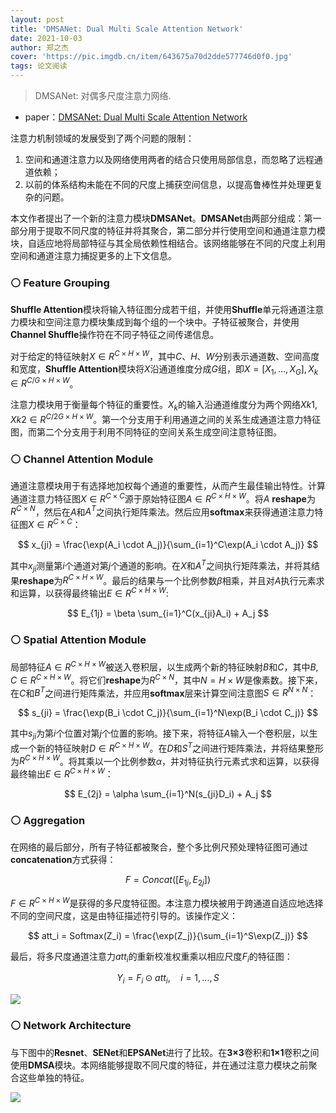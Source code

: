 ```yaml
---
layout: post
title: 'DMSANet: Dual Multi Scale Attention Network'
date: 2021-10-03
author: 郑之杰
cover: 'https://pic.imgdb.cn/item/643675a70d2dde577746d0f0.jpg'
tags: 论文阅读
---
```


> DMSANet: 对偶多尺度注意力网络.

- paper：[DMSANet: Dual Multi Scale Attention Network](https://arxiv.org/abs/2106.08382)


注意力机制领域的发展受到了两个问题的限制：
1. 空间和通道注意力以及网络使用两者的结合只使用局部信息，而忽略了远程通道依赖；
2. 以前的体系结构未能在不同的尺度上捕获空间信息，以提高鲁棒性并处理更复杂的问题。

本文作者提出了一个新的注意力模块**DMSANet**。**DMSANet**由两部分组成：第一部分用于提取不同尺度的特征并将其聚合，第二部分并行使用空间和通道注意力模块，自适应地将局部特征与其全局依赖性相结合。该网络能够在不同的尺度上利用空间和通道注意力捕捉更多的上下文信息。

### ⚪ Feature Grouping

**Shuffle Attention**模块将输入特征图分成若干组，并使用**Shuffle**单元将通道注意力模块和空间注意力模块集成到每个组的一个块中。子特征被聚合，并使用**Channel Shuffle**操作符在不同子特征之间传递信息。

对于给定的特征映射$X∈ R^{C×H×W}$，其中$C$、$H$、$W$分别表示通道数、空间高度和宽度，**Shuffle Attention**模块将$X$沿通道维度分成$G$组，即$X=[X_1,...,X_G], X_k∈ R^{C/G×H×W}$。

注意力模块用于衡量每个特征的重要性。$X_k$的输入沿通道维度分为两个网络$Xk1, Xk2∈ R^{C/2G×H×W}$。第一个分支用于利用通道之间的关系生成通道注意力特征图，而第二个分支用于利用不同特征的空间关系生成空间注意特征图。

### ⚪ Channel Attention Module

通道注意模块用于有选择地加权每个通道的重要性，从而产生最佳输出特性。计算通道注意力特征图$X∈ R^{C×C}$源于原始特征图$A∈ R^{C×H×W}$。将$A$ **reshape**为$R^{C×N}$，然后在$A$和$A^T$之间执行矩阵乘法。然后应用**softmax**来获得通道注意力特征图$X∈ R^{C×C}$：

$$
x_{ji} = \frac{\exp(A_i \cdot A_j)}{\sum_{i=1}^C\exp(A_i \cdot A_j)}
$$

其中$x_{ji}$测量第$i$个通道对第$j$个通道的影响。在$X$和$A^T$之间执行矩阵乘法，并将其结果**reshape**为$R^{C×H×W}$。最后的结果与一个比例参数$β$相乘，并且对$A$执行元素求和运算，以获得最终输出$E∈ R^{C×H×W}$:

$$
E_{1j} = \beta \sum_{i=1}^C(x_{ji}A_i) + A_j
$$

### ⚪ Spatial Attention Module

局部特征$A∈ R^{C×H×W}$被送入卷积层，以生成两个新的特征映射$B$和$C$，其中$B,C∈ R^{C×H×W}$。将它们**reshape**为$R^{C×N}$，其中$N=H×W$是像素数。接下来，在$C$和$B^T$之间进行矩阵乘法，并应用**softmax**层来计算空间注意图$S∈ R^{N×N}$：

$$
s_{ji} = \frac{\exp(B_i \cdot C_j)}{\sum_{i=1}^N\exp(B_i \cdot C_j)}
$$

其中$s_{ji}$为第$i$个位置对第$j$个位置的影响。接下来，将特征$A$输入一个卷积层，以生成一个新的特征映射$D∈ R^{C×H×W}$。在$D$和$S^T$之间进行矩阵乘法，并将结果整形为$R^{C×H×W}$。将其乘以一个比例参数$α$，并对特征执行元素式求和运算，以获得最终输出$E∈ R^{C×H×W}$：

$$
E_{2j} = \alpha \sum_{i=1}^N(s_{ji}D_i) + A_j
$$

### ⚪ Aggregation

在网络的最后部分，所有子特征都被聚合，整个多比例尺预处理特征图可通过**concatenation**方式获得：

$$ F = Concat([E_{1j},E_{2j}]) $$

$F∈R^{C×H×W}$是获得的多尺度特征图。本注意力模块被用于跨通道自适应地选择不同的空间尺度，这是由特征描述符引导的。该操作定义：

$$
att_i = Softmax(Z_i) = \frac{\exp(Z_j)}{\sum_{i=1}^S\exp(Z_j)}
$$

最后，将多尺度通道注意力$att_i$的重新校准权重乘以相应尺度$F_i$的特征图：

$$ Y_i = F_i \odot att_i, \quad i=1,...,S $$

![](https://pic.imgdb.cn/item/643689320d2dde5777651994.jpg)

### ⚪ Network Architecture

与下图中的**Resnet**、**SENet**和**EPSANet**进行了比较。在**3×3**卷积和**1×1**卷积之间使用**DMSA**模块。本网络能够提取不同尺度的特征，并在通过注意力模块之前聚合这些单独的特征。

![](https://pic.imgdb.cn/item/643689850d2dde577765bcb6.jpg)